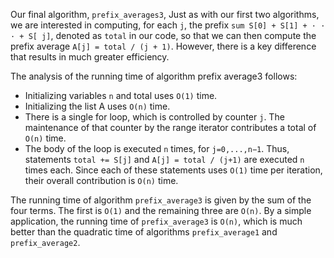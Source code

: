 Our final algorithm, `prefix_averages3`, Just as with our first two algorithms, 
we are interested in computing, for each `j`, the prefix `sum S[0] + S[1] + · · · + S[ j]`, 
denoted as `total` in our code, so that we can then compute the prefix average `A[j] = total / (j + 1)`. 
However, there is a key difference that results in much greater efficiency.

The analysis of the running time of algorithm prefix average3 follows:
- Initializing variables `n` and total uses `O(1)` time.
- Initializing the list A uses `O(n)` time.
- There is a single for loop, which is controlled by counter `j`. The maintenance
of that counter by the range iterator contributes a total of `O(n)` time.
- The body of the loop is executed `n` times, for `j=0,...,n−1`. Thus, statements `total += S[j]` and `A[j] = total / (j+1)` 
are executed `n` times each. Since each of these statements uses `O(1)` time per iteration, 
their overall contribution is `O(n)` time.


The running time of algorithm `prefix_average3` is given by the sum of the four terms. 
The first is `O(1)` and the remaining three are `O(n)`. By a simple application, the running time 
of `prefix_average3` is `O(n)`, which is much better than the quadratic time of 
algorithms `prefix_average1` and `prefix_average2`.

